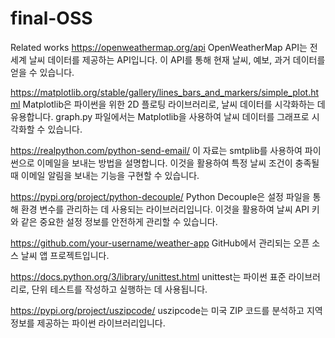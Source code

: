 # final-OSS
Related works
https://openweathermap.org/api
OpenWeatherMap API는 전 세계 날씨 데이터를 제공하는 API입니다. 이 API를 통해 현재 날씨, 예보, 과거 데이터를 얻을 수 있습니다.

https://matplotlib.org/stable/gallery/lines_bars_and_markers/simple_plot.html
Matplotlib은 파이썬을 위한 2D 플로팅 라이브러리로, 날씨 데이터를 시각화하는 데 유용합니다. graph.py 파일에서는 Matplotlib을 사용하여 날씨 데이터를 그래프로 시각화할 수 있습니다.

https://realpython.com/python-send-email/
이 자료는 smtplib를 사용하여 파이썬으로 이메일을 보내는 방법을 설명합니다. 이것을 활용하여 특정 날씨 조건이 충족될 때 이메일 알림을 보내는 기능을 구현할 수 있습니다.

https://pypi.org/project/python-decouple/
Python Decouple은 설정 파일을 통해 환경 변수를 관리하는 데 사용되는 라이브러리입니다. 이것을 활용하여 날씨 API 키와 같은 중요한 설정 정보를 안전하게 관리할 수 있습니다.

https://github.com/your-username/weather-app
GitHub에서 관리되는 오픈 소스 날씨 앱 프로젝트입니다. 

https://docs.python.org/3/library/unittest.html
unittest는 파이썬 표준 라이브러리로, 단위 테스트를 작성하고 실행하는 데 사용됩니다. 

https://pypi.org/project/uszipcode/
uszipcode는 미국 ZIP 코드를 분석하고 지역 정보를 제공하는 파이썬 라이브러리입니다.
